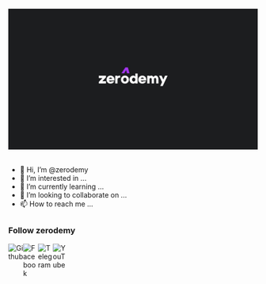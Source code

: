 <!-- zerodemy -->

<p align="center">
  <img src=".imgs/20221204_154111.jpg">
</p>

##

- 👋 Hi, I’m @zerodemy
- 👀 I’m interested in ...
- 🌱 I’m currently learning ...
- 💞️ I’m looking to collaborate on ...
- 📫 How to reach me ...

<!---
zerodemy/zerodemy is a ✨ special ✨ repository because its `README.md` (this file) appears on your GitHub profile.
You can click the Preview link to take a look at your changes.
--->

##

### Follow zerodemy
<a href="https://github.com/zerodemy"><img align="left" title="Github" alt="Github" width="30px" src=".assets/github.png" /></a>
<a href="https://facebook.com/zerodemyOfficial"><img align="left" title="Facebook" alt="Facebook" width="30px" src=".assets/facebook.png" /></a>
<a href="https://t.me/Cyber_i53"><img align="left" title="Telegram" alt="Telegram" width="30px" src=".assets/telegram.png" /></a>
<a href="https://m.youtube.com/@zerodemy"><img align="left" title="YouTube" alt="YouTube" width="30px" src=".assets/YouTube.png" /></a>
